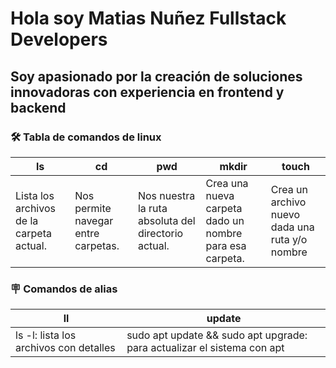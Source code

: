# Hola soy Matias Nuñez Fullstack Developers
## Soy apasionado por la creación de soluciones innovadoras con experiencia en frontend y backend

### 🛠️ Tabla de comandos de linux
| ls | cd | pwd | mkdir | touch |
|----|----|-----|-------|-------|
| Lista los archivos de la carpeta actual.|Nos permite navegar entre carpetas.| Nos nuestra la ruta absoluta del directorio actual.|Crea una nueva carpeta dado un nombre para esa carpeta.|Crea un archivo nuevo dada una ruta y/o nombre|

### 🪧 Comandos de alias
|ll|update|
|--|------|
|ls -l: lista los archivos con detalles|sudo apt update && sudo apt upgrade: para actualizar el sistema con apt|